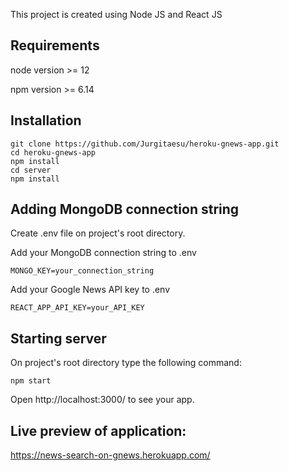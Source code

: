 This project is created using Node JS and React JS

## Requirements

node version >= 12

npm version >= 6.14

## Installation

```
git clone https://github.com/Jurgitaesu/heroku-gnews-app.git
cd heroku-gnews-app
npm install
cd server
npm install
```

## Adding MongoDB connection string

Create .env file on project's root directory.

Add your MongoDB connection string to .env

```
MONGO_KEY=your_connection_string
```

Add your Google News API key to .env

```
REACT_APP_API_KEY=your_API_KEY
```

## Starting server

On project's root directory type the following command:

```
npm start
```

Open http://localhost:3000/ to see your app.

## Live preview of application:

https://news-search-on-gnews.herokuapp.com/
